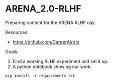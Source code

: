 # ARENA_2.0-RLHF


Preparing content for the ARENA RLHF day. 


Resources:

- https://github.com/CarperAI/trlx 

Goals:

1. Find a working RLHF experiment and set it up.
2. A python notebook showing our work.

```{python}
pip install -r requirements.txt 
```